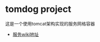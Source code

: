 # tomdog project
这是一个使用tomcat架构实现的服务网格容器

* [服务wiki地址](https://github.com/tom-dog/tomdog/wiki/tomdog-home)
